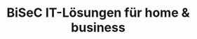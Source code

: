 ---
title: "BiSeC IT-Lösungen für home & business"
url: /billigheim/bisec-it-loesungen-fuer-home-und-business/
shop: Computer
---